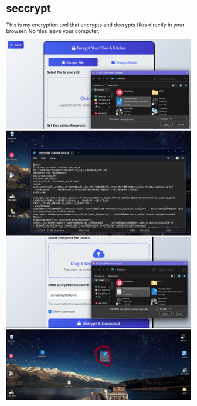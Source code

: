 # seccrypt

This is my encryption tool that encrypts and decrypts files directly in your browser. 
No files leave your computer.

<div align="center">
<img src="static/tree.png" alt="Alt Text" width="600"/>
</div>
<div align="center">
<img src="static/sevv.png" alt="Alt Text" width="600"/>
</div>
<div align="center">
<img src="static/eig.png" alt="Alt Text" width="600"/>
</div>
<div align="center">
<img src="static/nin.png" alt="Alt Text" width="600"/>
</div>
